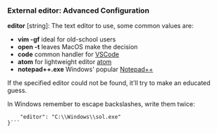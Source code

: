 ### External editor: Advanced Configuration

**editor** [string]: The text editor to use, some common values are:

- **vim -gf** ideal for old-school users
- **open -t** leaves MacOS make the decision
- **code** common handler for [VSCode](https://code.visualstudio.com/Download)
- **atom** for lightweight editor [atom](https://atom.io/)
- **notepad++.exe** Windows' popular [Notepad++](https://notepad-plus-plus.org/downloads/)

If the specified editor could not be found, it'll try to make an educated guess.

In Windows remember to escape backslashes, write them twice:
```{
    "editor": "C:\\Windows\\sol.exe"
}```
